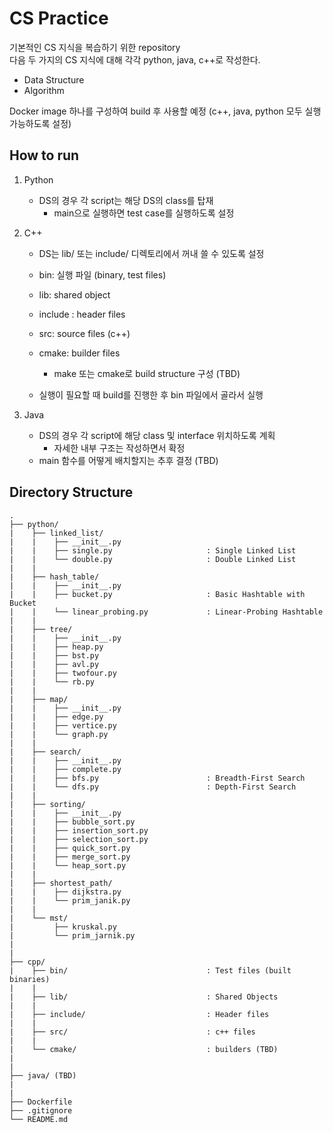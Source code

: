 # CS Practice
기본적인 CS 지식을 복습하기 위한 repository  
다음 두 가지의 CS 지식에 대해 각각 python, java, c++로 작성한다.
- Data Structure
- Algorithm

Docker image 하나를 구성하여 build 후 사용할 예정
(c++, java, python 모두 실행 가능하도록 설정)

## How to run
1. Python
    - DS의 경우 각 script는 해당 DS의 class를 탑재
        - main으로 실행하면 test case를 실행하도록 설정

2. C++
    - DS는 lib/ 또는 include/ 디렉토리에서 꺼내 쓸 수 있도록 설정
    - bin: 실행 파일 (binary, test files)
    - lib: shared object
    - include : header files
    - src: source files (c++)
    - cmake: builder files
        - make 또는 cmake로 build structure 구성 (TBD)

    - 실행이 필요할 때 build를 진행한 후 bin 파일에서 골라서 실행

3. Java
    - DS의 경우 각 script에 해당 class 및 interface 위치하도록 계획
        - 자세한 내부 구조는 작성하면서 확정
    - main 함수를 어떻게 배치할지는 추후 결정 (TBD)

    

## Directory Structure
```
.
├── python/
|    ├── linked_list/
|    |    ├── __init__.py
|    |    ├── single.py                     : Single Linked List
|    |    └── double.py                     : Double Linked List
|    |
|    ├── hash_table/
|    |    ├── __init__.py
|    |    ├── bucket.py                     : Basic Hashtable with Bucket
|    |    └── linear_probing.py             : Linear-Probing Hashtable
|    |
|    ├── tree/
|    |    ├── __init__.py
|    |    ├── heap.py
|    |    ├── bst.py
|    |    ├── avl.py
|    |    ├── twofour.py
|    |    └── rb.py
|    |
|    ├── map/
|    |    ├── __init__.py
|    |    ├── edge.py
|    |    ├── vertice.py
|    |    └── graph.py
|    |
|    ├── search/
|    |    ├── __init__.py
|    |    ├── complete.py
|    |    ├── bfs.py                        : Breadth-First Search
|    |    └── dfs.py                        : Depth-First Search
|    |
|    ├── sorting/
|    |    ├── __init__.py
|    |    ├── bubble_sort.py
|    |    ├── insertion_sort.py
|    |    ├── selection_sort.py
|    |    ├── quick_sort.py
|    |    ├── merge_sort.py
|    |    └── heap_sort.py
|    |
|    ├── shortest_path/
|    |    ├── dijkstra.py
|    |    └── prim_janik.py
|    |
|    └── mst/
|         ├── kruskal.py
|         └── prim_jarnik.py
|
|
├── cpp/
|    ├── bin/                               : Test files (built binaries)
|    |
|    ├── lib/                               : Shared Objects
|    |
|    ├── include/                           : Header files
|    |
|    ├── src/                               : c++ files
|    |
|    └── cmake/                             : builders (TBD)
|
|
├── java/ (TBD)
|
|
├── Dockerfile
├── .gitignore
└── README.md
```